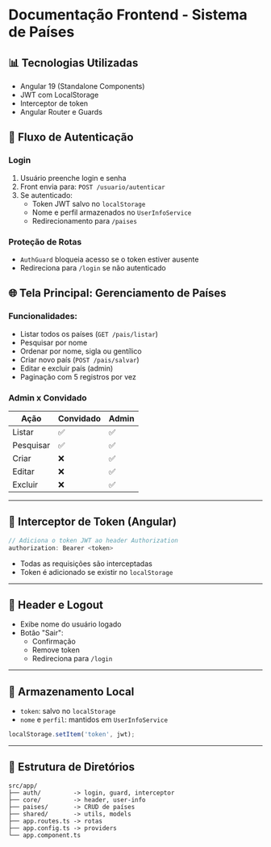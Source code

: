 # Documentação Frontend - Sistema de Países

## 📊 Tecnologias Utilizadas

- Angular 19 (Standalone Components)
- JWT com LocalStorage
- Interceptor de token
- Angular Router e Guards

## 🔐 Fluxo de Autenticação

### Login

1. Usuário preenche login e senha
2. Front envia para: `POST /usuario/autenticar`
3. Se autenticado:
   - Token JWT salvo no `localStorage`
   - Nome e perfil armazenados no `UserInfoService`
   - Redirecionamento para `/paises`


### Proteção de Rotas

- `AuthGuard` bloqueia acesso se o token estiver ausente
- Redireciona para `/login` se não autenticado


## 🌐 Tela Principal: Gerenciamento de Países

### Funcionalidades:

- Listar todos os países (`GET /pais/listar`)
- Pesquisar por nome
- Ordenar por nome, sigla ou gentílico
- Criar novo país (`POST /pais/salvar`)
- Editar e excluir país (admin)
- Paginação com 5 registros por vez

### Admin x Convidado

| Ação | Convidado | Admin |
|--------|-----------|--------|
| Listar | ✅       | ✅     |
| Pesquisar | ✅  | ✅     |
| Criar | ❌      | ✅     |
| Editar | ❌     | ✅     |
| Excluir | ❌    | ✅     |

---

## 🚧 Interceptor de Token (Angular)

```ts
// Adiciona o token JWT ao header Authorization
authorization: Bearer <token>
```

- Todas as requisições são interceptadas
- Token é adicionado se existir no `localStorage`

---

## 👤 Header e Logout

- Exibe nome do usuário logado
- Botão "Sair":
  - Confirmação
  - Remove token
  - Redireciona para `/login`

---

## 🔀 Armazenamento Local

- `token`: salvo no `localStorage`
- `nome` e `perfil`: mantidos em `UserInfoService`

```ts
localStorage.setItem('token', jwt);
```

---

## 🎨 Estrutura de Diretórios

```
src/app/
├── auth/         -> login, guard, interceptor
├── core/         -> header, user-info
├── paises/       -> CRUD de países
├── shared/       -> utils, models
├── app.routes.ts -> rotas
├── app.config.ts -> providers
└── app.component.ts
```
